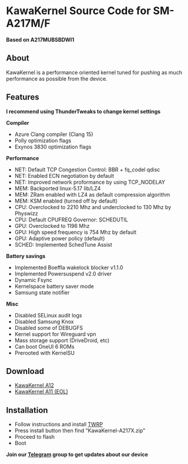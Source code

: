 # KawaKernel Source Code for SM-A217M/F
**Based on A217MUBSBDWI1**

## About
KawaKernel is a performance oriented kernel tuned for pushing as much performance as possible from the device.

## Features

**I recommend using ThunderTweaks to change kernel settings**

**Compiler**
* Azure Clang compiler (Clang 15)
* Polly optimization flags
* Exynos 3830 optimization flags

**Performance**
* NET: Default TCP Congestion Control: BBR + fq_codel qdisc
* NET: Enabled ECN negotiation by default
* NET: Improved network proformance by using TCP_NODELAY
* MEM: Backported linux-5.17 lib/LZ4
* MEM: ZRam enabled with LZ4 as default compression algorithm
* MEM: KSM enabled (turned off by default)
* CPU: Overclocked to 2210 Mhz and underclocked to 130 Mhz by Physwizz
* CPU: Default CPUFREQ Governor: SCHEDUTIL
* GPU: Overclocked to 1196 Mhz
* GPU: High speed frequency is 754 Mhz by default
* GPU: Adaptive power policy (default)
* SCHED: Implemented SchedTune Assist

**Battery savings**
* Implemented Boeffla wakelock blocker v1.1.0
* Implemented Powersuspend v2.0 driver
* Dynamic Fsync
* Kernelspace battery saver mode
* Samsung state notifier

**Misc**
* Disabled SELinux audit logs
* Disabled Samsung Knox
* Disabled some of DEBUGFS
* Kernel support for Wireguard vpn
* Mass storage support (DriveDroid, etc)
* Can boot OneUI 6 ROMs
* Prerooted with KernelSU

## Download
* [KawaKernel A12](https://github.com/DozNaka/KawaKernel-A217X/releases/latest)
* [KawaKernel A11 (EOL)](https://github.com/DozNaka/KawaKernel-A217X/releases/tag/KawaKernel-v1.3.1)

## Installation
* Follow instructions and install [TWRP](https://github.com/DozNaka/android_device_samsung_a21s/releases)
* Press install button then find "KawaKernel-A217X.zip"
* Proceed to flash
* Boot

**Join our [Telegram](https://t.me/+NkphbKPxiB8xZjY9) group to get updates about our device**
